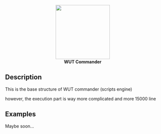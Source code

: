 <p align="center">
  <img src="../../assets/img/logo.png" width="176"><br>
  <b>WUT Commander</b><br>
</p>

## Description

This is the base structure of WUT commander (scripts engine)

however, the execution part is way more complicated and more 15000 line

## Examples

Maybe soon...